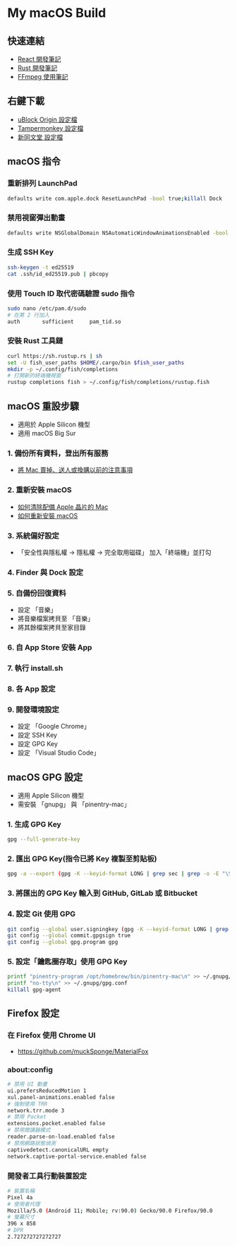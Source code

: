 # My macOS Build

## 快速連結

- [React 開發筆記](react/README.md)
- [Rust 開發筆記](rust/README.md)
- [FFmpeg 使用筆記](ffmpeg/README.md)

## 右鍵下載

- <a href="https://raw.githubusercontent.com/Florencea/my-macos-build/main/configs/ublock-advanced.txt" download>uBlock Origin 設定檔</a>
- <a href="https://github.com/Florencea/my-macos-build/raw/main/configs/tampermonkey-backup.txt" download>Tampermonkey 設定檔</a>
- <a href="https://github.com/Florencea/my-macos-build/raw/main/configs/tongwentang-pref.json" download>新同文堂 設定檔</a>

## macOS 指令

### 重新排列 LaunchPad

```bash
defaults write com.apple.dock ResetLaunchPad -bool true;killall Dock
```

### 禁用視窗彈出動畫

```bash
defaults write NSGlobalDomain NSAutomaticWindowAnimationsEnabled -bool NO
```

### 生成 SSH Key

```bash
ssh-keygen -t ed25519
cat .ssh/id_ed25519.pub | pbcopy
```

### 使用 Touch ID 取代密碼驗證 sudo 指令

```bash
sudo nano /etc/pam.d/sudo
# 在第 2 行加入
auth       sufficient     pam_tid.so
```

### 安裝 Rust 工具鏈

```bash
curl https://sh.rustup.rs | sh
set -U fish_user_paths $HOME/.cargo/bin $fish_user_paths
mkdir -p ~/.config/fish/completions
# 打開新的終端機視窗
rustup completions fish > ~/.config/fish/completions/rustup.fish
```

## macOS 重設步驟

- 適用於 Apple Silicon 機型
- 適用 macOS Big Sur

### 1. 備份所有資料，登出所有服務

- [將 Mac 賣掉、送人或換購以前的注意事項](https://support.apple.com/zh-tw/HT201065)

### 2. 重新安裝 macOS

- [如何清除配備 Apple 晶片的 Mac](https://support.apple.com/zh-tw/HT212030)
- [如何重新安裝 macOS](https://support.apple.com/zh-tw/HT204904)

### 3. 系統偏好設定

- 「安全性與隱私權 -> 隱私權 -> 完全取用磁碟」 加入「終端機」並打勾

### 4. Finder 與 Dock 設定

### 5. 自備份回復資料

- 設定 「音樂」
- 將音樂檔案拷貝至 「音樂」
- 將其餘檔案拷貝至家目錄

### 6. 自 App Store 安裝 App

### 7. 執行 install.sh

### 8. 各 App 設定

### 9. 開發環境設定

- 設定 「Google Chrome」
- 設定 SSH Key
- 設定 GPG Key
- 設定 「Visual Studio Code」

## macOS GPG 設定

- 適用 Apple Silicon 機型
- 需安裝 「gnupg」 與 「pinentry-mac」

### 1. 生成 GPG Key

```bash
gpg --full-generate-key
```

### 2. 匯出 GPG Key(指令已將 Key 複製至剪貼板)

```bash
gpg -a --export (gpg -K --keyid-format LONG | grep sec | grep -o -E "\S{16}\s") | pbcopy
```

### 3. 將匯出的 GPG Key 輸入到 GitHub, GitLab 或 Bitbucket

### 4. 設定 Git 使用 GPG

```bash
git config --global user.signingkey (gpg -K --keyid-format LONG | grep sec | grep -o -E "\S{16}\s")
git config --global commit.gpgsign true
git config --global gpg.program gpg
```

### 5. 設定「鑰匙圈存取」使用 GPG Key

```bash
printf "pinentry-program /opt/homebrew/bin/pinentry-mac\n" >> ~/.gnupg/gpg-agent.conf
printf "no-tty\n" >> ~/.gnupg/gpg.conf
killall gpg-agent
```

## Firefox 設定

### 在 Firefox 使用 Chrome UI

- <https://github.com/muckSponge/MaterialFox>

### about:config

```bash
# 禁用 UI 動畫
ui.prefersReducedMotion 1
xul.panel-animations.enabled false
# 強制使用 TRR
network.trr.mode 3
# 禁用 Pocket
extensions.pocket.enabled false
# 禁用閱讀器模式
reader.parse-on-load.enabled false
# 禁用網路狀態偵測
captivedetect.canonicalURL empty
network.captive-portal-service.enabled false
```

### 開發者工具行動裝置設定

```bash
# 裝置名稱
Pixel 4a
# 使用者代理
Mozilla/5.0 (Android 11; Mobile; rv:90.0) Gecko/90.0 Firefox/90.0
# 螢幕尺寸
396 x 858
# DPR
2.727272727272727
```

